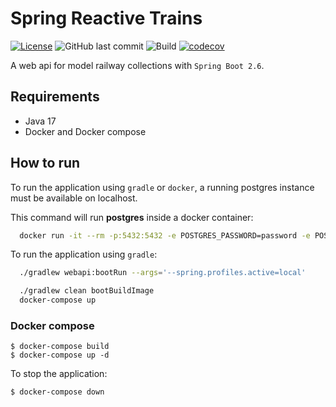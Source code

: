 # Spring Reactive Trains

[![License](https://img.shields.io/badge/License-Apache%202.0-blue.svg)](https://opensource.org/licenses/Apache-2.0)
![GitHub last commit](https://img.shields.io/github/last-commit/CarloMicieli/spring-reactive-trains)
![Build](https://github.com/CarloMicieli/spring-reactive-trains/workflows/build/badge.svg)
[![codecov](https://codecov.io/gh/CarloMicieli/spring-reactive-trains/branch/main/graph/badge.svg?token=4Y0V0EL0V7)](https://codecov.io/gh/CarloMicieli/spring-reactive-trains)

A web api for model railway collections with `Spring Boot 2.6`.

## Requirements

- Java 17
- Docker and Docker compose

## How to run

To run the application using `gradle` or `docker`, a running postgres instance must be available on localhost.

This command will run **postgres** inside a docker container:

```bash
  docker run -it --rm -p:5432:5432 -e POSTGRES_PASSWORD=password -e POSTGRES_DB=sampledb postgres
```

To run the application using `gradle`:

```bash
  ./gradlew webapi:bootRun --args='--spring.profiles.active=local'
```

```bash
  ./gradlew clean bootBuildImage
  docker-compose up
```

### Docker compose

```
$ docker-compose build
$ docker-compose up -d
```

To stop the application:

```
$ docker-compose down
```
